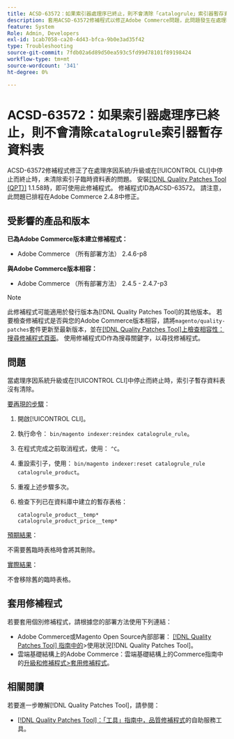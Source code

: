 ```yaml
---
title: ACSD-63572：如果索引器處理序已終止，則不會清除「catalogrule」索引器暫存資料表
description: 套用ACSD-63572修補程式以修正Adobe Commerce問題，此問題發生在處理程式因系統升級或於[!UICONTROL CLI]中停止而終止時，未清除索引器資料表。
feature: System
Role: Admin, Developers
exl-id: 1cab7058-ca20-4d43-bfca-9b0e3ad35f42
type: Troubleshooting
source-git-commit: 7fdb02a6d89d50ea593c5fd99d78101f89198424
workflow-type: tm+mt
source-wordcount: '341'
ht-degree: 0%

---
```


# ACSD-63572：如果索引器處理序已終止，則不會清除`catalogrule`索引器暫存資料表

ACSD-63572修補程式修正了在處理序因系統/升級或在[!UICONTROL CLI]中停止而終止時，未清除索引子臨時資料表的問題。 安裝[[!DNL Quality Patches Tool (QPT)]](/help/tools/quality-patches-tool/quality-patches-tool-to-self-serve-quality-patches.md) 1.1.58時，即可使用此修補程式。 修補程式ID為ACSD-63572。 請注意，此問題已排程在Adobe Commerce 2.4.8中修正。

## 受影響的產品和版本

**已為Adobe Commerce版本建立修補程式：**

* Adobe Commerce （所有部署方法） 2.4.6-p8

**與Adobe Commerce版本相容：**

* Adobe Commerce （所有部署方法） 2.4.5 - 2.4.7-p3

>[!NOTE]
>
>此修補程式可能適用於發行版本為[!DNL Quality Patches Tool]的其他版本。 若要檢查修補程式是否與您的Adobe Commerce版本相容，請將`magento/quality-patches`套件更新至最新版本，並在[[!DNL Quality Patches Tool]上檢查相容性：搜尋修補程式頁面](https://experienceleague.adobe.com/tools/commerce-quality-patches/index.html?lang=zh-Hant)。 使用修補程式ID作為搜尋關鍵字，以尋找修補程式。

## 問題

當處理序因系統升級或在[!UICONTROL CLI]中停止而終止時，索引子暫存資料表沒有清除。

<u>要再現的步驟</u>：

1. 開啟[!UICONTROL CLI]。
1. 執行命令： `bin/magento indexer:reindex catalogrule_rule`。
1. 在程式完成之前取消程式，使用： `^C`。
1. 重設索引子，使用： `bin/magento indexer:reset catalogrule_rule catalogrule_product`。
1. 重複上述步驟多次。
1. 檢查下列已在資料庫中建立的暫存表格：

   ```
   catalogrule_product__temp*
   catalogrule_product_price__temp*
   ```

<u>預期結果</u>：

不需要舊臨時表格時會將其刪除。

<u>實際結果</u>：

不會移除舊的臨時表格。

## 套用修補程式

若要套用個別修補程式，請根據您的部署方法使用下列連結：

* Adobe Commerce或Magento Open Source內部部署： [[!DNL Quality Patches Tool] 指南中的](/help/tools/quality-patches-tool/usage.md)>使用狀況[!DNL Quality Patches Tool]。
* 雲端基礎結構上的Adobe Commerce：雲端基礎結構上的Commerce指南中的[升級和修補程式>套用修補程式](https://experienceleague.adobe.com/docs/commerce-cloud-service/user-guide/develop/upgrade/apply-patches.html?lang=zh-Hant)。

## 相關閱讀

若要進一步瞭解[!DNL Quality Patches Tool]，請參閱：

* [[!DNL Quality Patches Tool]：「工具」指南中，品質修補程式](/help/tools/quality-patches-tool/quality-patches-tool-to-self-serve-quality-patches.md)的自助服務工具。
